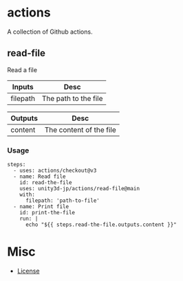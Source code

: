 # actions

A collection of Github actions.

## read-file

Read a file


| Inputs   | Desc                 |
|----------|----------------------|
| filepath | The path to the file |

| Outputs | Desc                    |
|---------|-------------------------|
| content | The content of the file |

### Usage 

```
steps:
  - uses: actions/checkout@v3
  - name: Read file
    id: read-the-file
    uses: unity3d-jp/actions/read-file@main
    with:
      filepath: 'path-to-file'
  - name: Print file
    id: print-the-file
    run: |
      echo "${{ steps.read-the-file.outputs.content }}" 

```

# Misc

* [License](LICENSE.md)
